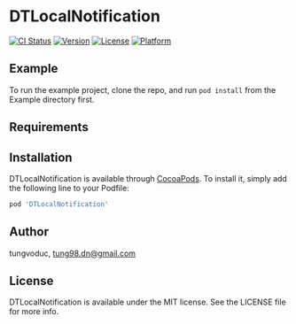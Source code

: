 # DTLocalNotification

[![CI Status](http://img.shields.io/travis/tungvoduc/DTLocalNotification.svg?style=flat)](https://travis-ci.org/tungvoduc/DTLocalNotification)
[![Version](https://img.shields.io/cocoapods/v/DTLocalNotification.svg?style=flat)](http://cocoapods.org/pods/DTLocalNotification)
[![License](https://img.shields.io/cocoapods/l/DTLocalNotification.svg?style=flat)](http://cocoapods.org/pods/DTLocalNotification)
[![Platform](https://img.shields.io/cocoapods/p/DTLocalNotification.svg?style=flat)](http://cocoapods.org/pods/DTLocalNotification)

## Example

To run the example project, clone the repo, and run `pod install` from the Example directory first.

## Requirements

## Installation

DTLocalNotification is available through [CocoaPods](http://cocoapods.org). To install
it, simply add the following line to your Podfile:

```ruby
pod 'DTLocalNotification'
```

## Author

tungvoduc, tung98.dn@gmail.com

## License

DTLocalNotification is available under the MIT license. See the LICENSE file for more info.
